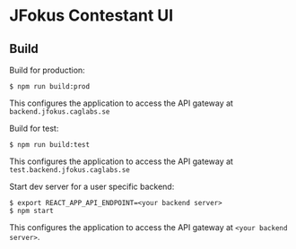 # JFokus Contestant UI

## Build

Build for production:

    $ npm run build:prod
    
This configures the application to access the API gateway at `backend.jfokus.caglabs.se`    

Build for test:

    $ npm run build:test
    
This configures the application to access the API gateway at `test.backend.jfokus.caglabs.se`    

Start dev server for a user specific backend:

    $ export REACT_APP_API_ENDPOINT=<your backend server>
    $ npm start
    
This configures the application to access the API gateway at `<your backend server>`.    

